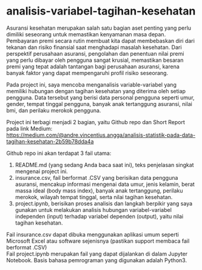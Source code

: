 # analisis-variabel-tagihan-kesehatan

Asuransi kesehatan merupakan salah satu bagian aset penting yang perlu dimiliki seseorang untuk memastikan kenyamanan masa depan.
Pembayaran premi secara rutin membuat kita dapat membebaskan diri dari tekanan dan risiko finansial saat menghadapi masalah kesehatan.
Dari perspektif perusahaan asuransi, pengolahan dan penentuan nilai premi yang perlu dibayar oleh pengguna sangat krusial,
memastikan besaran premi yang tepat adalah tantangan bagi perusahaan asuransi, karena banyak faktor yang dapat mempengaruhi profil risiko seseorang.

Pada project ini, saya mencoba menganalisis variable-variabel yang memiliki hubungan dengan tagihan kesehatan
yang diterima oleh setiap pengguna. Data tersebut yang berisi data personal pengguna seperti umur, gender, tempat tinggal
pengguna, banyak anak tertanggung asuransi, nilai bmi, dan perilaku merokok pengguna.

Project ini terbagi menjadi 2 bagian, yaitu Github repo dan Short Report pada link Medium:  
https://medium.com/@andre.vincentius.angga/analisis-statistik-pada-data-tagihan-kesehatan-2b59b78dda4a

Github repo ini akan terdapat 3 fail utama:
1. README.md (yang sedang Anda baca saat ini), teks penjelasan singkat mengenai project ini.  
2. insurance.csv, fail berformat .CSV yang berisikan data pengguna asuransi, mencakup informasi mengenai data umur, jenis kelamin, berat massa ideal (body mass index), banyak anak tertanggung, perilaku merokok, wilayah tempat tinggal, serta nilai tagihan kesehatan.  
3. project.ipynb, berisikan proses analisis dan langkah berpikir yang saya gunakan untuk melakukan analisis hubungan variabel-variabel independen (input) terhadap variabel dependen (output), yaitu nilai tagihan kesehatan.  

Fail insurance.csv dapat dibuka menggunakan aplikasi umum seperti Microsoft Excel atau software sejenisnya (pastikan support membaca fail berformat .CSV)  
Fail project.ipynb merupakan fail yang dapat dijalankan di dalam Jupyter Notebook. Basis bahasa pemrograman yang digunakan adalah Python3.


